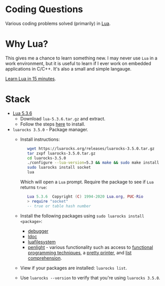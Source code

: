 # Coding Questions

Various coding problems solved (primarily) in [Lua](https://www.lua.org/).

# Why Lua?

This gives me a chance to learn something new. I may never use `Lua` in a work environment, but it is useful to learn if I ever work on embedded applications in C/C++. It's also a small and simple langauge.

[Learn Lua in 15 minutes](http://tylerneylon.com/a/learn-lua/).

# Stack

* [Lua 5.3.6](https://www.lua.org/ftp/)
   * Download `lua-5.3.6.tar.gz` and extract.
   * Follow the steps [here](https://www.lua.org/manual/5.3/readme.html) to install.
* `luarocks 3.5.0` - Package manager.
   * Install instructions:
      ```bash
         wget https://luarocks.org/releases/luarocks-3.5.0.tar.gz
         tar zxpf luarocks-3.5.0.tar.gz
         cd luarocks-3.5.0
         ./configure --lua-version=5.3 && make && sudo make install
         sudo luarocks install socket
         lua
      ``` 
      Which will open a `Lua` prompt. Require the package to see if `Lua` returns `true`:
      ```lua
         Lua 5.3.6  Copyright (C) 1994-2020 Lua.org, PUC-Rio
         > require "socket"
         -- true or table hash number
      ```

   * Install the following packages using `sudo luarocks install <package>`:
      * [debugger](https://luarocks.org/modules/3scale/debugger)
      * [ldoc](https://luarocks.org/modules/steved/ldoc)
      * [luafilesystem](https://luarocks.org/modules/hisham/luafilesystem)
      * [penlight](https://luarocks.org/modules/tieske/penlight) - various functionality such as access to [functional programming techniques](https://lunarmodules.github.io/Penlight/manual/07-functional.md.html), a [pretty printer](https://lunarmodules.github.io/Penlight/libraries/pl.pretty.html), and [list comprehension](https://lunarmodules.github.io/Penlight/libraries/pl.comprehension.html).
   * View if your packages are installed: `luarocks list`.
   * Use `luarocks --version` to verify that you're using `luarocks 3.5.0`.